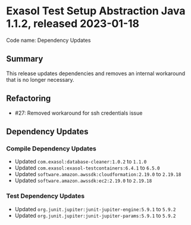 # Exasol Test Setup Abstraction Java 1.1.2, released 2023-01-18

Code name: Dependency Updates

## Summary

This release updates dependencies and removes an internal workaround that is no longer necessary.

## Refactoring

* #27: Removed workaround for ssh credentials issue

## Dependency Updates

### Compile Dependency Updates

* Updated `com.exasol:database-cleaner:1.0.2` to `1.1.0`
* Updated `com.exasol:exasol-testcontainers:6.4.1` to `6.5.0`
* Updated `software.amazon.awssdk:cloudformation:2.19.0` to `2.19.18`
* Updated `software.amazon.awssdk:ec2:2.19.0` to `2.19.18`

### Test Dependency Updates

* Updated `org.junit.jupiter:junit-jupiter-engine:5.9.1` to `5.9.2`
* Updated `org.junit.jupiter:junit-jupiter-params:5.9.1` to `5.9.2`
